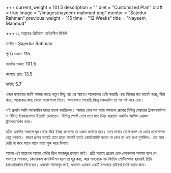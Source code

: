 +++
current_weight = 101.5
description = ""
diet = "Customized Plan"
draft = true
image = "/images/nayeem-mahmud.png"
mentor = "Sajedur Rahman"
previous_weight = 115
time = "12 Weeks"
title = "Nayeem Mahmud"

+++
১২ সপ্তাহের প্রিমিয়াম মেন্টরশীপ রিভিউ

মেন্টর - Sajedur Rahman

পূর্বের ওজন: 115

বতর্মান ওজন: 101.5

কমেছে প্রায়: 13.5

হাইট: 5.7

ওজন কমানোর জার্নি আমার কাছে নতুন কিছু নয় এর আগেও অনেকবার চেষ্টা করেছি এবং নিজের মত ডায়েট করে, জিম করে, অনেকের কাছ থেকে সাজেশনস নিয়ে। ফলাফলও পেয়েছি কিন্তু লকডাউন তা সব নষ্ট করে দেয়।

এই গ্রুপটা আমি অনেকদিন যাবত ফলো করছিলাম। আমার বোন সব সময় আমাকে গ্রুপের বিভিন্ন মেম্বারের ট্রানসফর্মেশন ও বিভিন্ন ইনফরমেশন ইত্যাদি দেখাতো। বিভিন্ন পোস্ট দেখে মনে মনে চিন্তা করতাম একদিন আমিও এরকম ট্রানসফর্মেশন করব।

হঠাৎ একদিন সকালে ঘুম থেকে উঠে ইচ্ছে জাগলো যে ওজন কমাতে হবে। তবে মাথায় চেপে বসল যে এবার প্রফেশনাল হেল্প দরকার। কারণ প্রপার ডায়েট প্ল্যান ছাড়া আপনি যতই ওয়ার্কআউট করেন না কেন তা ধরে রাখা মুশকিল। তো আর দেরি না করে সাথে সাথে যাত্রা শুরু করে দিলাম।

আমার এই যাত্রাপথ আমার মেন্টর ছিল সাজেদুর রহমান ভাই। প্রতি সপ্তাহে প্রগ্রেস চেক কোনরকম সমস্যা হলে সে সমস্যার সমাধান, কোনরকম কনফিউশন হলে তা দূর করা, আর সবথেকে বড় জিনিস মোটিভেশন বরাবরই তিনি চমৎকারভাবে দিয়েছেন। ধন্যবাদ সাজেদুর ভাই, ধন্যবাদ এরকম একটি চমৎকার প্লাটফর্ম তৈরি করার জন্য।